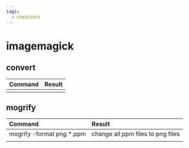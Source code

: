 ```yaml
---
tags:
  - cheatsets
---
```

# imagemagick

## convert

| Command | Result |
| :------ | :----- |
|         |        |

## mogrify

| Command                    | Result                            |
| :------------------------- | :-------------------------------- |
| mogrify -format png \*.ppm | change all ppm files to png files |
|                            |                                   |
